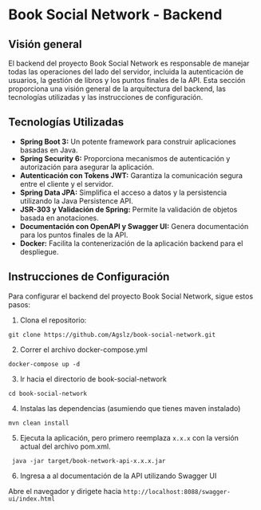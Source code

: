 # Book Social Network - Backend

## Visión general

El backend del proyecto Book Social Network es responsable de manejar todas las operaciones del lado del servidor,
incluida la autenticación de usuarios, la gestión de libros y los puntos finales de la API. Esta sección proporciona una
visión general de la arquitectura del backend, las tecnologías utilizadas y las instrucciones de configuración.

## Tecnologías Utilizadas

- **Spring Boot 3:** Un potente framework para construir aplicaciones basadas en Java.
- **Spring Security 6:** Proporciona mecanismos de autenticación y autorización para asegurar la aplicación.
- **Autenticación con Tokens JWT:** Garantiza la comunicación segura entre el cliente y el servidor.
- **Spring Data JPA:** Simplifica el acceso a datos y la persistencia utilizando la Java Persistence API.
- **JSR-303 y Validación de Spring:** Permite la validación de objetos basada en anotaciones.
- **Documentación con OpenAPI y Swagger UI:** Genera documentación para los puntos finales de la API.
- **Docker:** Facilita la contenerización de la aplicación backend para el despliegue.

## Instrucciones de Configuración

Para configurar el backend del proyecto Book Social Network, sigue estos pasos:

1. Clona el repositorio:

``git clone https://github.com/Agslz/book-social-network.git``

2. Correr el archivo docker-compose.yml

``docker-compose up -d``

3. Ir hacia el directorio de book-social-network

``cd book-social-network``

4. Instalas las dependencias (asumiendo que tienes maven instalado)

``mvn clean install``

5. Ejecuta la aplicación, pero primero reemplaza ``x.x.x`` con la versión actual del archivo pom.xml.

`` java -jar target/book-network-api-x.x.x.jar``

6. Ingresa a al documentación de la API utilizando Swagger UI

Abre el navegador y dirigete hacia ``http://localhost:8088/swagger-ui/index.html``








